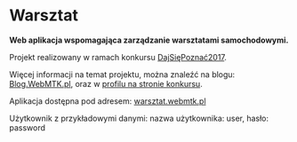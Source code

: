 Warsztat
===================
**Web aplikacja wspomagająca zarządzanie warsztatami samochodowymi.**

Projekt realizowany w ramach konkursu [DajSięPoznać2017][2].

Więcej informacji na temat projektu, można znaleźć na blogu: [Blog.WebMTK.pl][1], oraz w [profilu na stronie konkursu][3].

Aplikacja dostępna pod adresem: [warsztat.webmtk.pl][3]

Użytkownik z przykładowymi danymi:
nazwa użytkownika: user, hasło: password

[1]: https://webmtkblog.wordpress.com/
[2]: http://dajsiepoznac.pl/
[3]: http://uczestnicy.dajsiepoznac.pl/profil/mateusz-cholewka
[4]: http://warsztat.webmtk.pl/
